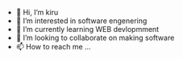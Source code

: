 - 👋 Hi, I’m kiru
- 👀 I’m interested in software engenering
- 🌱 I’m currently learning WEB devlopmment
- 💞️ I’m looking to collaborate on making software
- 📫 How to reach me ...

<!---
nalikiru/nalikiru is a ✨ special ✨ repository because its `README.md` (this file) appears on your GitHub profile.
You can click the Preview link to take a look at your changes.
--->

